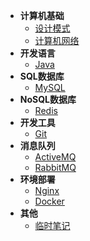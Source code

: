 - **计算机基础**
    - [设计模式](/设计模式/README.md)
    - [计算机网络](/计算机网络/README.md)
- **开发语言**
    - [Java](/Java/README.md)
- **SQL数据库**
    - [MySQL](/MySQL/README.md)
- **NoSQL数据库**
    - [Redis](/Redis/README.md)
- **开发工具**
    - [Git](/Git/README.md)
- **消息队列**
    - [ActiveMQ](/ActiveMQ/README.md)
    - [RabbitMQ](/RabbitMQ/README.md)
- **环境部署**
    - [Nginx](/Nginx/README.md)
    - [Docker](/Docker/README.md)
- **其他**
    - [临时笔记](/临时笔记/README.md)
